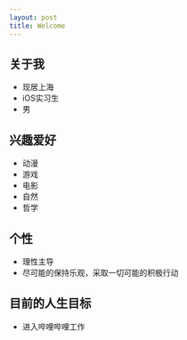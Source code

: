 ```yaml
---
layout: post
title: Welcome
---
```


## 关于我

+ 现居上海
+ iOS实习生
+ 男

## 兴趣爱好

+ 动漫
+ 游戏
+ 电影
+ 自然
+ 哲学

## 个性

+ 理性主导
+ 尽可能的保持乐观，采取一切可能的积极行动

## 目前的人生目标

+ 进入哔哩哔哩工作

